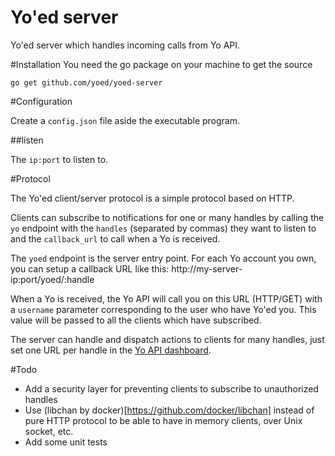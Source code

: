 Yo'ed server
===========

Yo'ed server which handles incoming calls from Yo API.

#Installation
You need the go package on your machine to get the source

`go get github.com/yoed/yoed-server`


#Configuration

Create a `config.json` file aside the executable program.

##listen

The `ip:port` to listen to.

#Protocol

The Yo'ed client/server protocol is a simple protocol based on HTTP.

Clients can subscribe to notifications for one or many handles by calling the `yo` endpoint with the `handles` (separated by commas) they want to listen to and the `callback_url` to call when a Yo is received.

The `yoed` endpoint is the server entry point. For each Yo account you own, you can setup a callback URL like this: http://my-server-ip:port/yoed/:handle

When a Yo is received, the Yo API will call you on this URL (HTTP/GET) with a `username` parameter corresponding to the user who have Yo'ed you. This value will be passed to all the clients which have subscribed.

The server can handle and dispatch actions to clients for many handles, just set one URL per handle in the [Yo API dashboard](http://developer.justyo.co).

#Todo
* Add a security layer for preventing clients to subscribe to unauthorized handles
* Use (libchan by docker)[https://github.com/docker/libchan] instead of pure HTTP protocol to be able to have in memory clients, over Unix socket, etc.
* Add some unit tests
